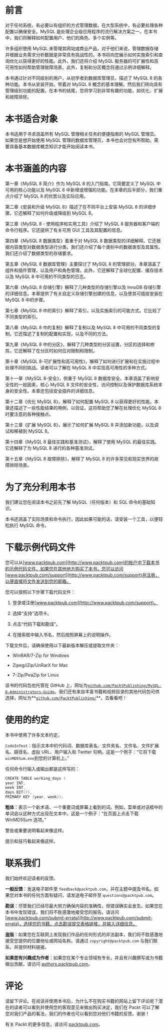 # 前言

对于任何系统，有必要以有组织的方式管理数据。在大型系统中，有必要处理各种配置以确保安全。MySQL 是处理企业级应用程序的流行解决方案之一。在本书中，我们将解释如何配置用户、他们的角色、多个实例等。

许多组织使用 MySQL 来管理其网站或商业产品，对于他们来说，管理数据存储并根据业务需求分析数据是非常具有挑战性的。本书将向您展示如何实施索引和查询优化以获得更好的性能。此外，我们还将介绍 MySQL 服务器的可扩展性和高可用性如何帮助管理故障场景。此外，复制和分区概念将通过示例详细解释。

本书通过针对不同级别的用户，从初学者到数据库管理员，描述了 MySQL 8 的各种功能。本书从安装开始，带着对 MySQL 8 概念的基本理解。然后我们转向具有管理级别功能的配置。在本书的结尾，您将学习到非常有趣的功能，如优化、扩展和故障排除。

# 本书适合对象

本书适用于寻求涵盖所有 MySQL 管理相关任务的便捷指南的 MySQL 管理员。如果您是想开始使用 MySQL 管理的数据库管理员，本书也会对您有所帮助。需要具备基本数据库概念知识才能开始阅读本书。

# 本书涵盖的内容

第一章《MySQL 8 简介》作为 MySQL 8 的入门指南。它简要定义了 MySQL 中可用的核心功能以及 MySQL 8 中新增或增强的功能。在本章的后半部分，我们重点介绍了 MySQL 8 的优势以及实际应用。

第二章《安装和升级 MySQL 8》描述了在不同平台上安装 MySQL 8 的详细步骤。它还解释了如何升级或降级到 MySQL 8。

第三章《MySQL 8 - 使用程序和实用工具》介绍了 MySQL 8 服务器和客户端的命令行程序。它还提供了有关可用 GUI 工具及其配置的信息。

第四章《MySQL 8 数据类型》着重于对 MySQL 8 数据类型的详细解释。它还根据内容类型对数据类型进行分类。我们还介绍了每个类别中的数据类型及其属性。我们还介绍了数据类型的存储要求。

第五章《MySQL 8 数据库管理》主要探讨了 MySQL 8 的管理部分。本章涵盖了组件和插件管理，以及用户和角色管理。此外，它还解释了全球化配置、缓存技术以及 MySQL 8 中可用的不同类型的日志。

第六章《MySQL 8 存储引擎》解释了几种类型的存储引擎以及 InnoDB 存储引擎的详细信息。本章提供了有关自定义存储引擎创建的信息，以及使其可插拔安装在 MySQL 8 中的步骤。

第七章《MySQL 8 中的索引》解释了索引，以及实施索引的可能方式。它比较了不同类型的索引。

第八章《MySQL 8 中的复制》解释了复制以及 MySQL 8 中可用的不同类型的复制。它还描述了复制的配置和实现，以及不同的方法。

第九章《MySQL 8 中的分区》，解释了几种类型的分区设置，分区的选择和修剪。它还解释了在分区时如何应对限制和限制。

第十章《MySQL 8-可扩展性和高可用性》，解释了如何进行扩展和在实施过程中处理不同的挑战。读者可以了解在 MySQL 8 中实现高可用性的多种方式。

第十一章《MySQL 8-安全》，侧重于 MySQL 8 数据库安全。本章涵盖了影响安全性的一般因素，核心 MySQL 8 文件的安全性，访问控制以及保护数据库系统本身的安全性。本章还包括安全插件的详细信息。

第十二章《优化 MySQL 8》，解释了如何配置 MySQL 8 以获得更好的性能。本章还描述了一些性能结果的用例，以验证。这将帮助您了解在处理优化 MySQL 8 时要注意的各种接触点。

第十三章《扩展 MySQL 8》，展示了如何扩展 MySQL 8 并添加新功能，以及调试和移植到 MySQL 8。

第十四章《MySQL 8 最佳实践和基准测试》，解释了使用 MySQL 的最佳实践。它还解释了为 MySQL 8 进行的各种基准测试。

第十五章《MySQL 8 故障排除》，解释了 MySQL 8 的许多常见和现实世界的故障排除场景。

# 为了充分利用本书

我们建议您在阅读本书之前先了解 MySQL（任何版本）和 SQL 命令的基础知识。

本书还涵盖了实际场景和命令执行，因此如果可能的话，请安装一个工具，以便轻松执行 MySQL 命令。

# 下载示例代码文件

您可以从[www.packtpub.com](http://www.packtpub.com)的帐户中下载本书的示例代码文件。如果您在其他地方购买了本书，您可以访问[www.packtpub.com/support](http://www.packtpub.com/support)并注册，以便直接将文件发送到您的邮箱。

您可以按照以下步骤下载代码文件：

1.  登录或注册[www.packtpub.com](http://www.packtpub.com/support)。

1.  选择“支持”选项卡。

1.  点击“代码下载和勘误”。

1.  在搜索框中输入书名，然后按照屏幕上的说明操作。

下载文件后，请确保使用以下最新版本解压或提取文件夹：

+   WinRAR/7-Zip for Windows

+   Zipeg/iZip/UnRarX for Mac

+   7-Zip/PeaZip for Linux

该书的代码包也托管在 GitHub 上，网址为[`github.com/PacktPublishing/MySQL-8-Administrators-Guide`](https://github.com/PacktPublishing/MySQL-8-Administrators-Guide)。我们还有来自丰富书籍和视频目录的其他代码包可供选择，网址为**[`github.com/PacktPublishing/`](https://github.com/PacktPublishing/)**。去看看吧！

# 使用的约定

本书中使用了许多文本约定。

`CodeInText`：指示文本中的代码词、数据库表名、文件夹名、文件名、文件扩展名、路径名、虚拟 URL、用户输入和 Twitter 句柄。这是一个例子：“它将下载`winMD5Sum.exe`到您的计算机上。”

任何命令行输入或输出都是这样写的：

```go
CREATE TABLE working_days (
year INT,
week INT,
days BIT(7),
PRIMARY KEY (year, week));
```

**粗体**：表示一个新术语、一个重要词或屏幕上看到的词。例如，菜单或对话框中的单词会以这种方式出现在文本中。这是一个例子：“在页面上点击下载 WinMD5Sum 选项。”

警告或重要说明看起来像这样。

提示和技巧看起来像这样。

# 联系我们

我们始终欢迎读者的反馈。

**一般反馈**：发送电子邮件至 `feedback@packtpub.com`，并在主题中提及书名。如果您对本书的任何方面有疑问，请发送电子邮件至 `questions@packtpub.com`。

**勘误**：尽管我们已经尽最大努力确保内容的准确性，但错误确实会发生。如果您在本书中发现错误，我们将不胜感激地接受您的报告。请访问 [www.packtpub.com/submit-errata](http://www.packtpub.com/submit-errata)，选择您的书籍，点击勘误提交表格链接，并输入详细信息。

**盗版**：如果您在互联网上发现我们作品的任何形式的非法副本，我们将不胜感激地接受您提供的位置地址或网站名称。请通过 `copyright@packtpub.com` 与我们联系，并提供材料链接。

**如果您有兴趣成为作者**：如果您在某个专业领域有专长，并且有兴趣撰写或为书籍做出贡献，请访问 [authors.packtpub.com](http://authors.packtpub.com/)。

# 评论

请留下评论。在阅读并使用本书后，为什么不在购买书籍的网站上留下评论呢？潜在的读者可以看到并使用您的客观意见来做出购买决定，我们在 Packt 可以了解您对我们产品的看法，我们的作者也可以看到您对他们书籍的反馈。谢谢！

有关 Packt 的更多信息，请访问 [packtpub.com](https://www.packtpub.com/)。
